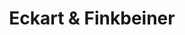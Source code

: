 ---
title: "Eckart & Finkbeiner"
url: /pforzheim/eckart-und-finkbeiner-leopoldstrasse/
shop: Optiker
---
